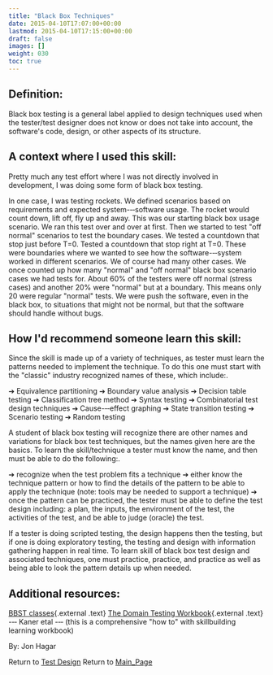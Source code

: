 ```yaml
---
title: "Black Box Techniques"
date: 2015-04-10T17:07:00+00:00
lastmod: 2015-04-10T17:15:00+00:00
draft: false
images: []
weight: 030
toc: true
---
```


## Definition:

Black box testing is a general label applied to design techniques used when the tester/test designer does not know or does not take into account, the software\'s code, design, or other aspects of its structure.


## A context where I used this skill:

Pretty much any test effort where I was not directly involved in development, I was doing some form of black box testing.

In one case, I was testing rockets.
We defined scenarios based on requirements and expected system-‐‑software usage.
The rocket would count down, lift off, fly up and away.
This was our starting black box usage scenario.
We ran this test over and over at first.
Then we started to test \"off normal\" scenarios to test the boundary cases.
We tested a countdown that stop just before T=0.
Tested a countdown that stop right at T=0.
These were boundaries where we wanted to see how the software-‐‑system worked in different scenarios.
We of course had many other cases.
We once counted up how many \"normal\" and \"off normal\" black box scenario cases we had tests for.
About 60% of the testers were off normal (stress cases) and another 20% were \"normal\" but at a boundary.
This means only 20 were regular \"normal\" tests.
We were push the software, even in the black box, to situations that might not be normal, but that the software should handle without bugs.


## How I\'d recommend someone learn this skill:

Since the skill is made up of a variety of techniques, as tester must learn the patterns needed to implement the technique.
To do this one must start with the \"classic\" industry recognized names of these, which include:.

➔ Equivalence partitioning
➔ Boundary value analysis
➔ Decision table testing
➔ Classification tree method
➔ Syntax testing
➔ Combinatorial test design techniques
➔ Cause-‐‑effect graphing
➔ State transition testing
➔ Scenario testing
➔ Random testing

A student of black box testing will recognize there are other names and variations for black box test techniques, but the names given here are the basics.
To learn the skill/technique a tester must know the name, and then must be able to do the following:.

➔ recognize when the test problem fits a technique
➔ either know the technique pattern or how to find the details of the pattern to be able to apply the technique (note: tools may be needed to
support a technique)
➔ once the pattern can be practiced, the tester must be able to define the test design including: a plan, the inputs, the environment of the
test, the activities of the test, and be able to judge (oracle) the test.

If a tester is doing scripted testing, the design happens then the testing, but if one is doing exploratory testing, the testing and design with information gathering happen in real time.
To learn skill of black box test design and associated techniques, one must practice, practice, and practice as well as being able to look the pattern details up when needed.

## Additional resources:

[BBST classes](http://www.associationforsoftwaretesting.org/training/courses/){.external .text}
[The Domain Testing Workbook](http://contextdrivenpress.com/){.external .text} -‐‑ Kaner etal -‐‑ (this is a comprehensive \"how to\" with skillbuilding learning workbook)

By: Jon Hagar

Return to [Test Design](Test_Design.html?title=Test_Design "Test Design")
Return to [Main\_Page](Main_Page.html?title=Main_Page "Main Page")
